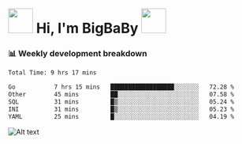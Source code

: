 <!-- Title -->
<h1>
    <img src="https://media.tenor.com/TlyRveJkgo4AAAAi/cloud-cloud-strife.gif" width="50"/>
    Hi, I'm BigBaBy
    <img src="https://media.tenor.com/TlyRveJkgo4AAAAi/cloud-cloud-strife.gif" width="50"/>
</h1>

<h3> 📊 Weekly development breakdown </h3>
<!-- waka-readme-stats -->

<!--START_SECTION:waka-->

```txt
Total Time: 9 hrs 17 mins

Go           7 hrs 15 mins   ██████████████████░░░░░░░   72.28 %
Other        45 mins         ██░░░░░░░░░░░░░░░░░░░░░░░   07.58 %
SQL          31 mins         █▒░░░░░░░░░░░░░░░░░░░░░░░   05.24 %
INI          31 mins         █▒░░░░░░░░░░░░░░░░░░░░░░░   05.23 %
YAML         25 mins         █░░░░░░░░░░░░░░░░░░░░░░░░   04.19 %
```

<!--END_SECTION:waka-->

![Alt text](https://spotify-recently-played-readme.vercel.app/api?user=21b7yx6vkj66csord5swswvza&count=10&width=1000)
